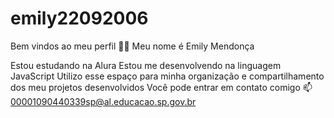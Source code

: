 # emily22092006
Bem vindos ao meu perfil 💙💙
Meu nome é Emily Mendonça

Estou estudando na Alura
Estou me desenvolvendo na linguagem JavaScript
Utilizo esse espaço para minha organização e compartilhamento dos meu projetos desenvolvidos
Você pode entrar em contato comigo 📫
00001090440339sp@al.educacao.sp.gov.br
